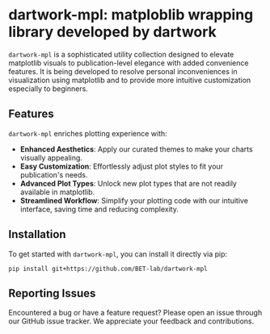 # dartwork-mpl: matploblib wrapping library developed by dartwork

`dartwork-mpl` is a sophisticated utility collection designed to elevate matplotlib visuals to publication-level elegance with added convenience features. It is being developed to resolve personal inconveniences in visualization using matplotlib and to provide more intuitive customization especially to beginners. 


## Features

`dartwork-mpl` enriches plotting experience with:

- **Enhanced Aesthetics**: Apply our curated themes to make your charts visually appealing.
- **Easy Customization**: Effortlessly adjust plot styles to fit your publication's needs.
- **Advanced Plot Types**: Unlock new plot types that are not readily available in matplotlib.
- **Streamlined Workflow**: Simplify your plotting code with our intuitive interface, saving time and reducing complexity.


## Installation

To get started with `dartwork-mpl`, you can install it directly via pip:

```shell
pip install git+https://github.com/BET-lab/dartwork-mpl
```


## Reporting Issues
Encountered a bug or have a feature request? Please open an issue through our GitHub issue tracker. We appreciate your feedback and contributions.
